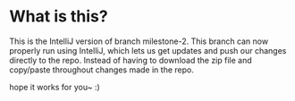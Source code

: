 # What is this?

This is the IntelliJ version of branch milestone-2.
This branch can now properly run using IntelliJ, which lets us get updates and push our changes directly to the repo. 
Instead of having to download the zip file and copy/paste throughout changes made in the repo.

hope it works for you~ :)
